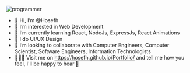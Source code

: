 ![programmer](https://user-images.githubusercontent.com/112525937/205791225-57ae24b4-36e6-4082-b20e-7388cb82ad12.gif)

- 👋 Hi, I’m @Hosefh
- 👀 I’m interested in Web Development
- 🌱 I’m currently learning React, NodeJs, ExpressJs, React Animations
- 📱 I do UI/UX Design
- 💞️ I’m looking to collaborate with Computer Engineers, Computer Scientist, Software Engineers, Information Technologists
- 👨🏻‍💻 Visit me on https://hosefh.github.io/Portfolio/ and tell me how you feel, I'll be happy to hear 🫡

<!---
Hosefh/Hosefh is a ✨ special ✨ repository because its `README.md` (this file) appears on your GitHub profile.
You can click the Preview link to take a look at your changes.
--->
